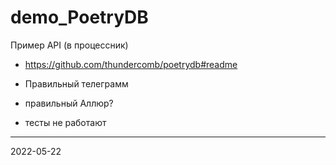 # demo_PoetryDB
Пример API (в процессник)


- https://github.com/thundercomb/poetrydb#readme
- Правильный телеграмм 
- правильный Аллюр?

- тесты не работают

---------
2022-05-22
